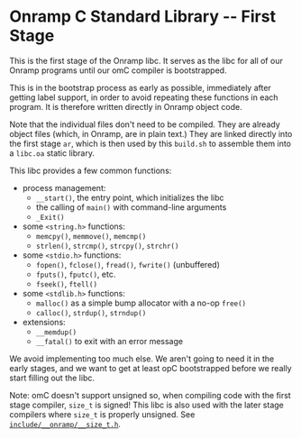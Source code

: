 # Onramp C Standard Library -- First Stage

This is the first stage of the Onramp libc. It serves as the libc for all of our Onramp programs until our omC compiler is bootstrapped.

This is in the bootstrap process as early as possible, immediately after getting label support, in order to avoid repeating these functions in each program. It is therefore written directly in Onramp object code.

Note that the individual files don't need to be compiled. They are already object files (which, in Onramp, are in plain text.) They are linked directly into the first stage `ar`, which is then used by this `build.sh` to assemble them into a `libc.oa` static library.

This libc provides a few common functions:

- process management:
    - `__start()`, the entry point, which initializes the libc
    - the calling of `main()` with command-line arguments
    - `_Exit()`
- some `<string.h>` functions:
    - `memcpy()`, `memmove()`, `memcmp()`
    - `strlen()`, `strcmp()`, `strcpy()`, `strchr()`
- some `<stdio.h>` functions:
    - `fopen()`, `fclose()`, `fread()`, `fwrite()` (unbuffered)
    - `fputs()`, `fputc()`, etc.
    - `fseek()`, `ftell()`
- some `<stdlib.h>` functions:
    - `malloc()` as a simple bump allocator with a no-op `free()`
    - `calloc()`, `strdup()`, `strndup()`
- extensions:
    - `__memdup()`
    - `__fatal()` to exit with an error message

We avoid implementing too much else. We aren't going to need it in the early stages, and we want to get at least opC bootstrapped before we really start filling out the libc.

Note: omC doesn't support unsigned so, when compiling code with the first stage compiler, `size_t` is signed! This libc is also used with the later stage compilers where `size_t` is properly unsigned. See [`include/__onramp/__size_t.h`](include/__onramp/__size_t.h).
